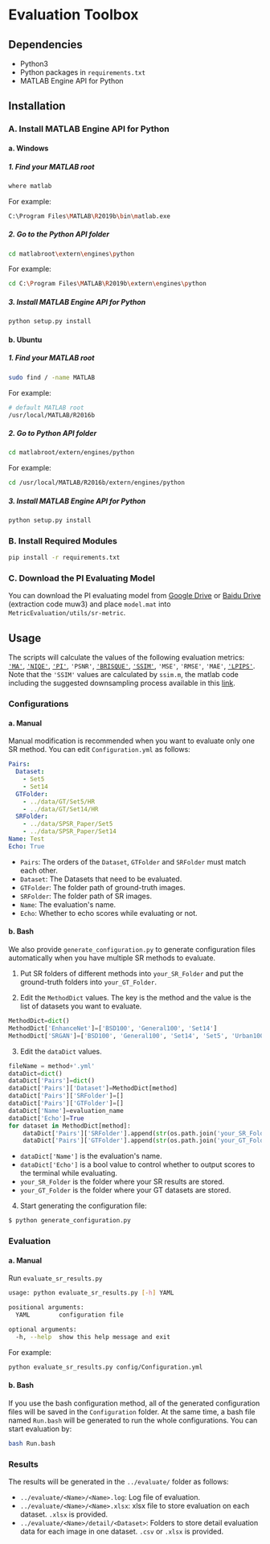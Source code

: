 # Evaluation Toolbox

## Dependencies

- Python3
- Python packages in `requirements.txt`
- MATLAB Engine API for Python

## Installation

### A. Install MATLAB Engine API for Python

#### a. Windows

##### 1. Find your MATLAB root

```bash
where matlab
```

For example:

```bash
C:\Program Files\MATLAB\R2019b\bin\matlab.exe
```

##### 2. Go to the Python API folder

```bash
cd matlabroot\extern\engines\python
```

For example:

```bash
cd C:\Program Files\MATLAB\R2019b\extern\engines\python
```

##### 3. Install MATLAB Engine API for Python

```bash
python setup.py install
```

#### b. Ubuntu

##### 1. Find your MATLAB root

```bash
sudo find / -name MATLAB
```

For example:

```bash
# default MATLAB root
/usr/local/MATLAB/R2016b
```

##### 2. Go to Python API folder

```bash
cd matlabroot/extern/engines/python
```

For example:

```bash
cd /usr/local/MATLAB/R2016b/extern/engines/python
```

##### 3. Install MATLAB Engine API for Python

```bash
python setup.py install
```

### B. Install Required Modules

```bash
pip install -r requirements.txt
```

### C. Download the PI Evaluating Model

You can download the PI evaluating model from [Google Drive](https://drive.google.com/open?id=1c4EbfI6X4KzCiyg1H7TA6rJY-HVgvS3q) or [Baidu Drive](https://pan.baidu.com/s/1bcDiD07aTUO2THmEXZJaiA) (extraction code muw3) and place `model.mat` into `MetricEvaluation/utils/sr-metric`.

## Usage

The scripts will calculate the values of the following evaluation metrics: 
[`'MA'`](https://github.com/chaoma99/sr-metric), 
[`'NIQE'`](https://github.com/csjunxu/Bovik_NIQE_SPL2013), 
[`'PI'`](https://github.com/roimehrez/PIRM2018), `'PSNR'`, 
[`'BRISQUE'`](http://live.ece.utexas.edu/research/quality/),
[`'SSIM'`](https://ece.uwaterloo.ca/~z70wang/research/ssim), `'MSE'`, `'RMSE'`, `'MAE'`, 
[`'LPIPS'`](https://github.com/richzhang/PerceptualSimilarity). 
Note that the `'SSIM'` values are calculated by `ssim.m`, the matlab code including the suggested downsampling process available in this [link](https://ece.uwaterloo.ca/~z70wang/research/ssim). 


### Configurations

#### a. Manual

Manual modification is recommended when you want to evaluate only one SR method. You can edit `Configuration.yml` as follows:

```yaml
Pairs:
  Dataset:
    - Set5
    - Set14
  GTFolder: 
    - ../data/GT/Set5/HR
    - ../data/GT/Set14/HR
  SRFolder:
    - ../data/SPSR_Paper/Set5
    - ../data/SPSR_Paper/Set14
Name: Test
Echo: True
```

- `Pairs`: The orders of the `Dataset`, `GTFolder` and `SRFolder` must match each other.
- `Dataset`: The Datasets that need to be evaluated.
- `GTFolder`: The folder path of ground-truth images.
- `SRFolder`: The folder path of SR images.
- `Name`: The evaluation's name.
- `Echo`: Whether to echo scores while evaluating or not.

#### b. Bash

We also provide `generate_configuration.py` to generate configuration files automatically when you have multiple SR methods to evaluate.

1. Put SR folders of different methods into `your_SR_Folder` and put the ground-truth folders into `your_GT_Folder`. 

2. Edit the `MethodDict` values. The key is the method and the value is the list of datasets you want to evaluate.

```python
MethodDict=dict()
MethodDict['EnhanceNet']=['BSD100', 'General100', 'Set14']
MethodDict['SRGAN']=['BSD100', 'General100', 'Set14', 'Set5', 'Urban100']
```

3. Edit the `dataDict` values. 

```python
fileName = method+'.yml'
dataDict=dict()
dataDict['Pairs']=dict()
dataDict['Pairs']['Dataset']=MethodDict[method]
dataDict['Pairs']['SRFolder']=[]
dataDict['Pairs']['GTFolder']=[]
dataDict['Name']=evaluation_name
dataDict['Echo']=True
for dataset in MethodDict[method]:
    dataDict['Pairs']['SRFolder'].append(str(os.path.join('your_SR_Folder',method,dataset)))
    dataDict['Pairs']['GTFolder'].append(str(os.path.join('your_GT_Folder','GT',dataset,'HR')))
```

- `dataDict['Name']` is the evaluation's name.
- `dataDict['Echo']` is a bool value to control whether to output scores to the terminal while evaluating.
- `your_SR_Folder` is the folder where your SR results are stored.
- `your_GT_Folder` is the folder where your GT datasets are stored.

4. Start generating the configuration file:

```bash
$ python generate_configuration.py
```

### Evaluation

#### a. Manual

Run `evaluate_sr_results.py`

```bash
usage: python evaluate_sr_results.py [-h] YAML

positional arguments:
  YAML        configuration file

optional arguments:
  -h, --help  show this help message and exit
```

For example:

```bash
python evaluate_sr_results.py config/Configuration.yml
```

#### b. Bash

If you use the bash configuration method, all of the generated configuration files will be saved in the `Configuration` folder. At the same time, a bash file named  `Run.bash` will be generated to run the whole configurations. You can start evaluation by:

```bash
bash Run.bash
```

### Results

The results will be generated in the `../evaluate/` folder as follows:

- `../evaluate/<Name>/<Name>.log`: Log file of evaluation.
- `../evaluate/<Name>/<Name>.xlsx`: xlsx file to store evaluation on each dataset. `.xlsx` is provided.
- `../evaluate/<Name>/detail/<Dataset>`: Folders to store detail evaluation data for each image in one dataset. `.csv` or `.xlsx` is provided.
